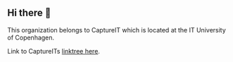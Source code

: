 ## Hi there 👋

This organization belongs to CaptureIT which is located at the IT University of Copenhagen.

Link to CaptureITs [linktree here](https://linktr.ee/captureitu).
